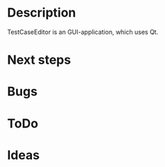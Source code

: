 # Description
TestCaseEditor is an GUI-application, which uses Qt.

# Next steps

# Bugs

# ToDo

# Ideas